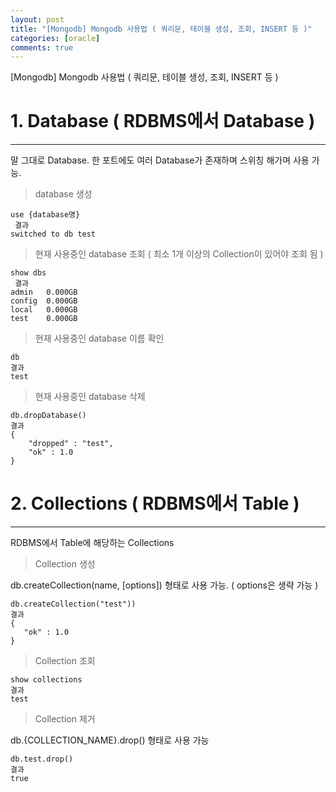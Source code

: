 ```yaml
---
layout: post
title: "[Mongodb] Mongodb 사용법 ( 쿼리문, 테이블 생성, 조회, INSERT 등 )"
categories: [oracle]
comments: true
---
```


[Mongodb] Mongodb 사용법 ( 쿼리문, 테이블 생성, 조회, INSERT 등 )



# 1. Database ( RDBMS에서 Database )

---

 말 그대로 Database. 한 포트에도 여러 Database가 존재하며 스위칭 해가며 사용 가능.
 
 
> database 생성
 
```
use {database명}     
 결과
switched to db test
```

>현재 사용중인 database 조회 ( 최소 1개 이상의 Collection이 있어야 조회 됨 )

```
show dbs 		      
 결과
admin   0.000GB
config  0.000GB
local   0.000GB
test    0.000GB
```

> 현재 사용중인 database 이름 확인

```
db					  
결과
test 
```

> 현재 사용중인 database 삭제

```
db.dropDatabase()
결과
{
    "dropped" : "test",
    "ok" : 1.0
} 
```



# 2. Collections ( RDBMS에서 Table )

---

 RDBMS에서 Table에 해당하는 Collections
 
>Collection 생성

 db.createCollection(name, [options]) 형태로 사용 가능. ( options은 생략 가능 )
 
 ```
db.createCollection("test"))  
 결과
{
    "ok" : 1.0
}

 ```
 
>Collection 조회
 
 ```
show collections  
 결과
test
 ```
 
>Collection 제거

 db.{COLLECTION_NAME}.drop() 형태로 사용 가능
 
 ```
db.test.drop()  
 결과
true
 ```
 
